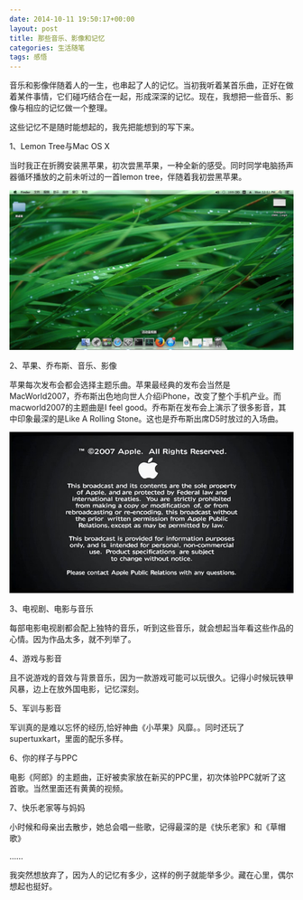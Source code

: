 ```yaml
---
date: 2014-10-11 19:50:17+00:00
layout: post
title: 那些音乐、影像和记忆
categories: 生活随笔
tags: 感悟
---
```


音乐和影像伴随着人的一生，也串起了人的记忆。当初我听着某首乐曲，正好在做着某件事情，它们碰巧结合在一起，形成深深的记忆。现在，我想把一些音乐、影像与相应的记忆做一个整理。

这些记忆不是随时能想起的，我先把能想到的写下来。

1、Lemon Tree与Mac OS X

当时我正在折腾安装黑苹果，初次尝黑苹果，一种全新的感受。同时同学电脑扬声器循环播放的之前未听过的一首lemon tree，伴随着我初尝黑苹果。

![](https://github.com/xulihang/xulihang.github.io/raw/master/album/mem/osx.jpg)

2、苹果、乔布斯、音乐、影像

苹果每次发布会都会选择主题乐曲。苹果最经典的发布会当然是MacWorld2007，乔布斯出色地向世人介绍iPhone，改变了整个手机产业。而macworld2007的主题曲是I feel good。乔布斯在发布会上演示了很多影音，其中印象最深的是Like A Rolling Stone。这也是乔布斯出席D5时放过的入场曲。

![](https://github.com/xulihang/xulihang.github.io/raw/master/album/mem/macworld2007.jpg)

3、电视剧、电影与音乐

每部电影电视剧都会配上独特的音乐，听到这些音乐，就会想起当年看这些作品的心情。因为作品太多，就不列举了。

4、游戏与影音

且不说游戏的音效与背景音乐，因为一款游戏可能可以玩很久。记得小时候玩铁甲风暴，边上在放外国电影，记忆深刻。

5、军训与影音

军训真的是难以忘怀的经历,恰好神曲《小苹果》风靡。。同时还玩了supertuxkart，里面的配乐多样。

6、你的样子与PPC

电影《阿郎》的主题曲，正好被卖家放在新买的PPC里，初次体验PPC就听了这首歌。当然里面还有黄黄的视频。

7、快乐老家等与妈妈

小时候和母亲出去散步，她总会唱一些歌，记得最深的是《快乐老家》和《草帽歌》

……

我突然想放弃了，因为人的记忆有多少，这样的例子就能举多少。藏在心里，偶尔想起也挺好。

